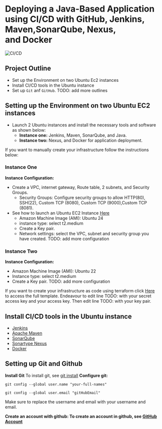 # Deploying a Java-Based Application using CI/CD with GitHub, Jenkins, Maven,SonarQube, Nexus, and Docker
![CI/CD](https://github.com/yunika-giles/Devops_Projects/blob/main/CI%3ACD_Projects/Images/CI%3ACD.gif)
## Project Outline
- Set up the Environment on two Ubuntu Ec2 instances 
- Install CI/CD tools in the Ubuntu instance 
- Set up `Git` anf `GitHub`.
TODO: add more outlines

## Setting up the Environment on two Ubuntu EC2 instances
- Launch 2 Ubuntu instances and install the necessary tools and software as shown below:
  + **Instance one:** Jenkins, Maven, SonarQube, and Java.
  + **Instance two:**  Nexus, and Docker for application deployment.  

If you want to manually create your infrastructure follow the instructions below:
### Instance One
**Instance Configuration:** 
- Create a VPC, internet gateway, Route table, 2 subnets, and Security Groups.
   + Security Groups: Configure security groups to allow HTTP(80), SSH(22), Custom TCP (8080), Custom TCP (9000),Custom TCP (8081).
- See how to launch an Ubuntu EC2 Instance [Here](https://docs.aws.amazon.com/kinesisvideostreams/latest/dg/gs-ubuntu.html)
  + Amazon Machine Image (AMI): Ubuntu 24
  + instance type: select t2.medium 
  + Create a Key pair.
  + Network settings: select the VPC, subnet and security group you have created.
TODO: add more configuration
   
### Instance Two
**Instance Configuration:**
   + Amazon Machine Image (AMI): Ubuntu 22 
   + Instance type: select t2.medium
   + Create a Key pair.
TODO: add more configuration

If you want to create your infrastructure as code using terraform click [Here]() to access the full template. Endeavour to edit line TODO: with your secret access key and your access key. Then edit line  TODO: with your key pair. 

## Install CI/CD tools in the Ubuntu instance 
- [Jenkins](https://github.com/yunika-giles/Giles-Workspace/blob/main/server_installation/Jenkins-Installation.md#jenkins-standalone-installation) 
- [Apache Maven](https://github.com/yunika-giles/Giles-Workspace/blob/main/server_installation/Maven.md)
- [SonarQube](https://github.com/yunika-giles/Giles-Workspace/blob/main/server_installation/Sonarqube_installation.md) 
- [Sonartype Nexus](https://github.com/yunika-giles/Giles-Workspace/blob/main/server_installation/Nexus_installation.md) 
- [Docker](https://github.com/yunika-giles/Giles-Workspace/blob/main/bash_scripts/docker_install.md) 

## Setting up Git and Github
**Install Git**
To install git, see [git install](https://git-scm.com/downloads) 
**Configure git:**
```
git config --global user.name "your-full-names"
```
```
git config --global user.email "gitHubEmail"
```
Make sure to replace the username and email with your username and email.

**Create an account with github: To create an account in github, see [GitHub Account](https://github.com)**

